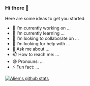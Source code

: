 ### Hi there 👋



Here are some ideas to get you started:

- 🔭 I’m currently working on ...
- 🌱 I’m currently learning ...
- 👯 I’m looking to collaborate on ...
- 🤔 I’m looking for help with ...
- 💬 Ask me about ...
- 📫 How to reach me: ...
- 😄 Pronouns: ...
- ⚡ Fun fact: ...

[![Alien's github stats](https://github-readme-stats.vercel.app/api?username=GoodLuckAlien&show_icons=true&theme=radical)](https://github.com/GoodLuckAlien/github-readme-stats)


